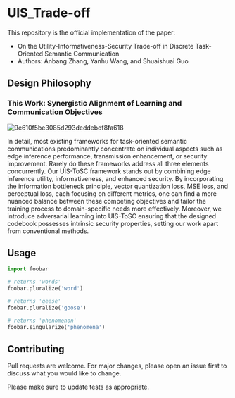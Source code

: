 # UIS_Trade-off

This repository is the official implementation of the paper:
* On the Utility-Informativeness-Security Trade-off in Discrete Task-Oriented Semantic Communication
* Authors: Anbang Zhang, Yanhu Wang, and Shuaishuai Guo

## Design Philosophy

### This Work: Synergistic Alignment of Learning and Communication Objectives
![9e610f5be3085d293deddebdf8fa618](https://github.com/zab0613/UIS_Trade-off/assets/117052094/9c944c6c-5996-45c5-9223-062cfc1173bd)

In detail, most existing frameworks for task-oriented semantic communications predominantly concentrate on individual aspects such as edge inference performance, transmission enhancement, or security improvement. Rarely do these frameworks address all three elements concurrently. Our UIS-ToSC framework stands out by combining edge inference utility, informativeness, and enhanced security. By incorporating the information bottleneck principle, vector quantization loss, MSE loss, and perceptual loss, each focusing on different metrics, one can find a more nuanced balance between these competing objectives and tailor the training process to domain-specific needs more effectively. Moreover, we introduce adversarial learning into UIS-ToSC ensuring that the designed codebook possesses intrinsic security properties, setting our work apart from conventional methods.

## Usage

```python
import foobar

# returns 'words'
foobar.pluralize('word')

# returns 'geese'
foobar.pluralize('goose')

# returns 'phenomenon'
foobar.singularize('phenomena')
```

## Contributing

Pull requests are welcome. For major changes, please open an issue first
to discuss what you would like to change.

Please make sure to update tests as appropriate.

